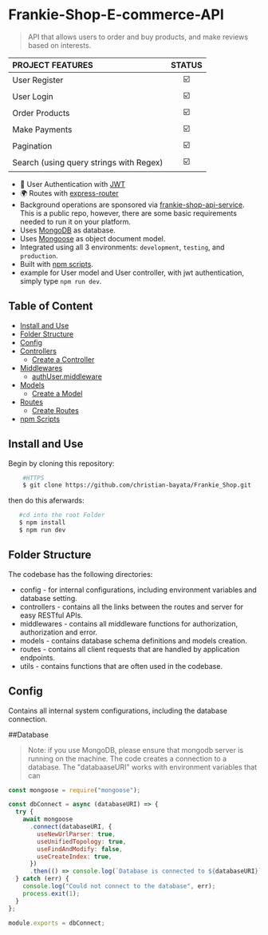 # Frankie-Shop-E-commerce-API

> API that allows users to order and buy products, and make reviews based on interests.

| PROJECT FEATURES                        |         STATUS          |
| :-------------------------------------- | :---------------------: |
| User Register                           | :ballot_box_with_check: |
| User Login                              | :ballot_box_with_check: |
| Order Products                          | :ballot_box_with_check: |
| Make Payments                           | :ballot_box_with_check: |
| Pagination                              | :ballot_box_with_check: |
| Search (using query strings with Regex) | :ballot_box_with_check: |

- :key: User Authentication with [JWT](https://jwt.io/)
- :earth_africa: Routes with [express-router](https://expressjs.com/en/guide/routing.html)
- Background operations are sponsored via [frankie-shop-api-service](https://github.com/christian-bayata/Frankie_Shop.git). This is a public repo, however, there are some basic requirements needed to run it on your platform.
- Uses [MongoDB](https://www.mongodb.com) as database.
- Uses [Mongoose](https://mongoosejs.com) as object document model.
- Integrated using all 3 environments: `development`, `testing`, and `production`.
- Built with [npm scripts](#npm-scripts).
- example for User model and User controller, with jwt authentication, simply type `npm run dev`.

## Table of Content

- [Install and Use](#install-and-use)
- [Folder Structure](#folder-structure)
- [Config](#Database)
- [Controllers](#controllers)
  - [Create a Controller](#create-a-controller)
- [Middlewares](#middlewares)
  - [authUser.middleware](#authUserMiddleware)
- [Models](#models)
  - [Create a Model](#create-a-model)
- [Routes](#routes)
  - [Create Routes](#create-routes)
- [npm Scripts](#npm-scripts)

## Install and Use

Begin by cloning this repository:

```sh
    #HTTPS
    $ git clone https://github.com/christian-bayata/Frankie_Shop.git
```

then do this aferwards:

```sh
   #cd into the root Folder
   $ npm install
   $ npm run dev
```

## Folder Structure

The codebase has the following directories:

- config - for internal configurations, including environment variables and database setting.
- controllers - contains all the links between the routes and server for easy RESTful APIs.
- middlewares - contains all middleware functions for authorization, authorization and error.
- models - contains database schema definitions and models creation.
- routes - contains all client requests that are handled by application endpoints.
- utils - contains functions that are often used in the codebase.

## Config

Contains all internal system configurations, including the database connection.

##Database

> Note: if you use MongoDB, please ensure that mongodb server is running on the machine.
> The code creates a connection to a database.
> The "databaaseURI" works with environment variables that can

```js
const mongoose = require("mongoose");

const dbConnect = async (databaseURI) => {
  try {
    await mongoose
      .connect(databaseURI, {
        useNewUrlParser: true,
        useUnifiedTopology: true,
        useFindAndModify: false,
        useCreateIndex: true,
      })
      .then(() => console.log(`Database is connected to ${databaseURI}`));
  } catch (err) {
    console.log("Could not connect to the database", err);
    process.exit(1);
  }
};

module.exports = dbConnect;
```
